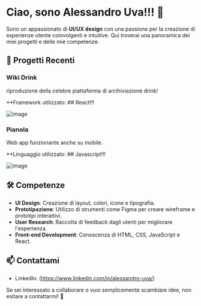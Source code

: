 # Ciao, sono Alessandro Uva!!! 👋

Sono un appassionato di **UI/UX design** con una passione per la creazione di esperienze utente coinvolgenti e intuitive. Qui troverai una panoramica dei miei progetti e delle mie competenze.

## 🎨 Progetti Recenti

### Wiki Drink
riproduzione della celebre piattaforma di arcihiviazione drink! 

**Framework utilizzato: ## React!!!

![image](https://github.com/Alex-Uva89/Alex-Uva89/assets/96201447/5cb87fe5-db85-4f1f-a159-fdbc10fab1ad)


### Pianola
Web app funzionante anche su mobile. 

**Linguaggio utilizzato: ## Javascript!!!

![image](https://github.com/Alex-Uva89/Alex-Uva89/assets/96201447/2f267559-efab-4370-bf3b-4b8adf5e5621)


## 🛠 Competenze

- **UI Design**: Creazione di layout, colori, icone e tipografia.
- **Prototipazione**: Utilizzo di strumenti come Figma per creare wireframe e prototipi interattivi.
- **User Research**: Raccolta di feedback dagli utenti per migliorare l'esperienza.
- **Front-end Development**: Conoscenza di HTML, CSS, JavaScript e React.

## 📫 Contattami

- LinkedIn: (https://www.linkedin.com/in/alessandro-uva/)

Se sei interessato a collaborare o vuoi semplicemente scambiare idee, non esitare a contattarmi! 🚀
